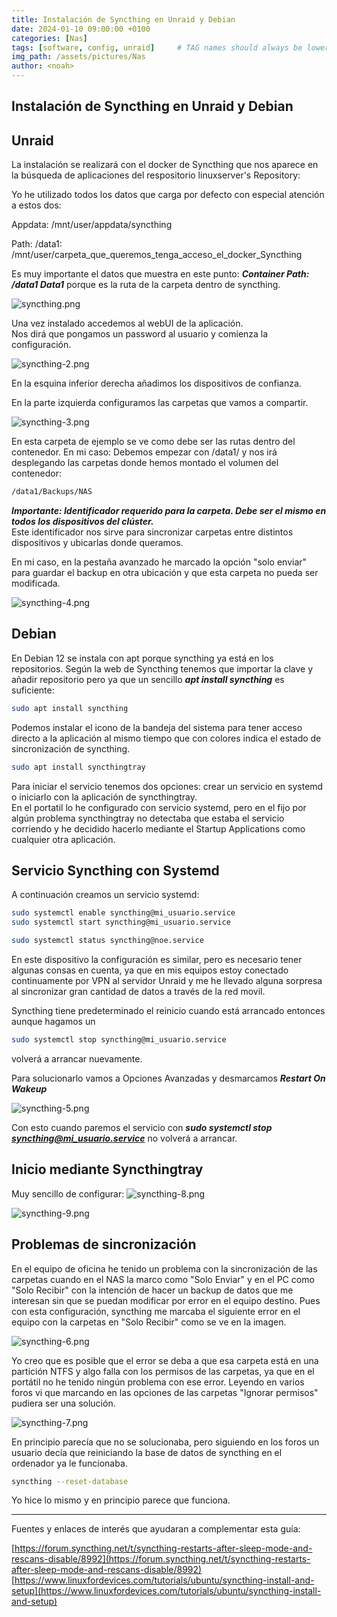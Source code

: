 ```yaml
---
title: Instalación de Syncthing en Unraid y Debian
date: 2024-01-10 09:00:00 +0100
categories: [Nas]
tags: [software, config, unraid]     # TAG names should always be lowercase
img_path: /assets/pictures/Nas
author: <noah>
---
```

## Instalación de Syncthing en Unraid y Debian

## Unraid

La instalación se realizará con el docker de Syncthing que nos aparece en la búsqueda de aplicaciones del respositorio linuxserver's Repository:

Yo he utilizado todos los datos que carga por defecto con especial atención a estos dos:

Appdata: /mnt/user/appdata/syncthing

Path: /data1: /mnt/user/carpeta_que_queremos_tenga_acceso_el_docker_Syncthing

Es muy importante el datos que muestra en este punto: ***Container Path: /data1 Data1*** porque es la ruta de la carpeta dentro de syncthing.

![syncthing.png](syncthing.png)

Una vez instalado accedemos al webUI de la aplicación.  
Nos dirá que pongamos un password al usuario y comienza la configuración.

![syncthing-2.png](syncthing-2.png)

En la esquina inferior derecha añadimos los dispositivos de confianza.  

En la parte izquierda configuramos las carpetas que vamos a compartir.

![syncthing-3.png](syncthing-3.png)

En esta carpeta de ejemplo se ve como debe ser las rutas dentro del contenedor. En mi caso: Debemos empezar con /data1/ y nos irá desplegando las carpetas donde hemos montado el volumen del contenedor:

```bash
/data1/Backups/NAS
```
***Importante:  Identificador requerido para la carpeta. Debe ser el mismo en todos los dispositivos del clúster.***  
Este identificador nos sirve para sincronizar carpetas entre distintos dispositivos y ubicarlas donde queramos.

En mi caso, en la pestaña avanzado he marcado la opción "solo enviar" para guardar el backup en otra ubicación y que esta carpeta no pueda ser modificada.

![syncthing-4.png](syncthing-4.png)


## Debian

En Debian 12 se instala con apt porque syncthing ya está en los repositorios. Según la web de Syncthing tenemos que importar la clave y añadir repositorio pero ya que un sencillo ***apt install syncthing*** es suficiente:

```bash
sudo apt install syncthing
```
Podemos instalar el icono de la bandeja del sistema para tener acceso directo a la aplicación al mismo tiempo que con colores indica el estado de sincronización de syncthing.

```bash
sudo apt install syncthingtray
```

Para iniciar el servicio tenemos dos opciones: crear un servicio en systemd o iniciarlo con la aplicación de syncthingtray.  
En el portatil lo he configurado con servicio systemd, pero en el fijo por algún problema syncthingtray no detectaba que estaba el servicio corriendo y he decidido hacerlo mediante el Startup Applications como cualquier otra aplicación.  

## Servicio Syncthing con Systemd  

A continuación creamos un servicio systemd:

```bash
sudo systemctl enable syncthing@mi_usuario.service
sudo systemctl start syncthing@mi_usuario.service

sudo systemctl status syncthing@noe.service
```

En este dispositivo la configuración es similar, pero es necesario tener algunas consas en cuenta, ya que en mis equipos estoy conectado continuamente por VPN al servidor Unraid y me he llevado alguna sorpresa al sincronizar gran cantidad de datos a través de la red movil. 

Syncthing tiene predeterminado el reinicio cuando está arrancado entonces aunque hagamos un
```bash
sudo systemctl stop syncthing@mi_usuario.service
```
volverá a arrancar nuevamente.  

Para solucionarlo vamos a Opciones Avanzadas y desmarcamos ***Restart On Wakeup***

![syncthing-5.png](syncthing-5.png)

Con esto cuando paremos el servicio con ***sudo systemctl stop syncthing@mi_usuario.service*** no volverá a arrancar.

## Inicio mediante Syncthingtray  
Muy sencillo de configurar:
![syncthing-8.png](syncthing-8.png)

![syncthing-9.png](syncthing-9.png)



## Problemas de sincronización  

En el equipo de oficina he tenido un problema con la sincronización de las carpetas cuando en el NAS la marco como "Solo Enviar" y en el PC como "Solo Recibir" con la intención de hacer un backup de datos que me interesan sin que se puedan modificar por error en el equipo destino. Pues con esta configuración, syncthing me marcaba el siguiente error en el equipo con la carpetas en "Solo Recibir" como se ve en la imagen.

![syncthing-6.png](syncthing-6.png)

Yo creo que es posible que el error se deba a que esa carpeta está en una partición NTFS y algo falla con los permisos de las carpetas, ya que en el portátil no he tenido ningún problema con ese error.
Leyendo en varios foros vi que marcando en las opciones de las carpetas "Ignorar permisos" pudiera ser una solución.   

![syncthing-7.png](syncthing-7.png)

En principio parecía que no se solucionaba, pero siguiendo en los foros un usuario decía que reiniciando la base de datos de syncthing en el ordenador ya le funcionaba.

```bash
syncthing --reset-database
```
Yo hice lo mismo y en principio parece que funciona.


***   
Fuentes y enlaces de interés que ayudaran a complementar esta guía:  

[https://forum.syncthing.net/t/syncthing-restarts-after-sleep-mode-and-rescans-disable/8992](https://forum.syncthing.net/t/syncthing-restarts-after-sleep-mode-and-rescans-disable/8992)  
[https://www.linuxfordevices.com/tutorials/ubuntu/syncthing-install-and-setup](https://www.linuxfordevices.com/tutorials/ubuntu/syncthing-install-and-setup)  

